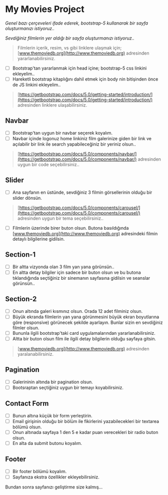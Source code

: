 # My Movies Project

*Genel bazı çerçeveleri ifade ederek, bootstrap-5 kullanarak bir sayfa oluşturmanızı istiyoruz..*

*Sevdiğiniz filmlerin yer aldığı bir sayfa oluşturmanızı istiyoruz..*

> Filmlerin içerik, resim, vs gibi linklere ulaşmak için; [www.themoviedb.org](http://www.themoviedb.org) adresinden yararlanabilirsiniz.

* [ ] Bootstrap'tan yararlanmak için head içine; bootstrap-5 css linkini ekleyelim..
* [ ] Hareketli bootstrap kitaplığını dahil etmek için body nin bitişinden önce de JS linkini ekleyelim..

> [https://getbootstrap.com/docs/5.0/getting-started/introduction/](https://getbootstrap.com/docs/5.0/getting-started/introduction/) adresinden linklere ulaşabilirsiniz.

## Navbar

* [ ] Bootstrap'tan uygun bir navbar seçerek koyalım.
* [ ] Navbar içinde logonuz home linkiniz film galerinize giden bir link ve açılabilir bir link ile search yapabileceğiniz bir yeriniz olsun..

> [https://getbootstrap.com/docs/5.0/components/navbar/](https://getbootstrap.com/docs/5.0/components/navbar/) adresinden uygun bir code seçebilirsiniz..

## Slider

* [ ] Ana sayfanın en üstünde, sevdiğiniz 3 filmin görsellerinin olduğu  bir slider dönsün.

> [https://getbootstrap.com/docs/5.0/components/carousel/](https://getbootstrap.com/docs/5.0/components/carousel/) adresinden uygun bir tema seçebilirsiniz..

* [ ] Filmlerin üzerinde birer buton olsun. Butona basıldığında [www.themoviedb.org](http://www.themoviedb.org) adresindeki filmin detaylı bilgilerine gidilsin.

## Section-1

* [ ] Bir altta vizyonda olan 3 film yan yana görünsün..
* [ ] En altta detay bilgiler için sadece bir buton olsun ve bu butona tıklandığında seçtiğiniz bir sinemanın sayfasına gidilsin ve seanslar görünsün..

## Section-2

* [ ] Onun altında galeri kısmınız olsun. Orada 12 adet filminiz olsun.
* [ ] Büyük ekranda filmlerin yan yana görünmesini büyük ekran boyutlarına göre (responsive) görünecek şekilde ayarlayın. Bunlar sizin en sevdiğiniz filmler olsun.
* [ ] Bununla ilgili bootstrap'taki card uygulamalarından yararlanabilirsiniz.
* [ ] Altta bir buton olsun film ile ilgili detay bilgilerin olduğu sayfaya gitsin.

> [www.themoviedb.org](http://www.themoviedb.org) adresinden yaralanabilirsiniz.

## Pagination

* [ ] Galerininin altında bir pagination olsun.
* [ ] Bootsraptan seçtiğiniz uygun bir temayı koyabilirsiniz.

## Contact Form

* [ ] Bunun altına küçük bir form yerleştirin.
* [ ] Email girişinin olduğu bir bölüm ile fikirlerini yazabilecekleri bir textarea bölümü olsun.
* [ ] Onun altınada sayfaya 1 den 5 e kadar puan verecekleri bir radio buton olsun.
* [ ] En alta da submit butonu koyalım.

## Footer

* [ ] Bir footer bölümü koyalım.
* [ ] Sayfanıza ekstra özellikler ekleyebilirsiniz.

Bundan sonra sayfanızı geliştirme size kalmış...

